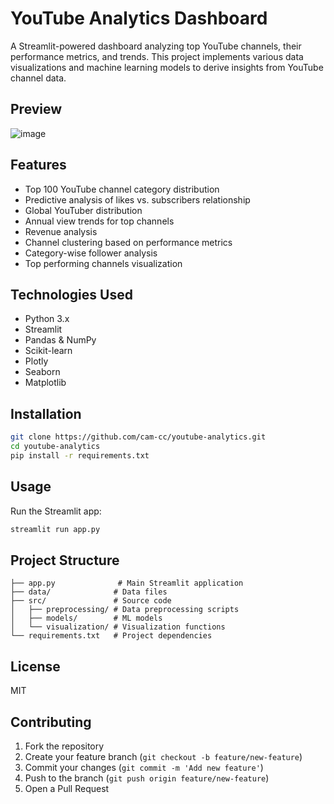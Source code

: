 # YouTube Analytics Dashboard

A Streamlit-powered dashboard analyzing top YouTube channels, their performance metrics, and trends. This project implements various data visualizations and machine learning models to derive insights from YouTube channel data.

## Preview

![image](https://github.com/user-attachments/assets/ae8bbe59-c378-4303-932c-2e409485c960)


## Features

- Top 100 YouTube channel category distribution
- Predictive analysis of likes vs. subscribers relationship
- Global YouTuber distribution
- Annual view trends for top channels
- Revenue analysis
- Channel clustering based on performance metrics
- Category-wise follower analysis
- Top performing channels visualization

## Technologies Used

- Python 3.x
- Streamlit
- Pandas & NumPy
- Scikit-learn
- Plotly
- Seaborn
- Matplotlib

## Installation

```bash
git clone https://github.com/cam-cc/youtube-analytics.git
cd youtube-analytics
pip install -r requirements.txt
```

## Usage

Run the Streamlit app:
```bash
streamlit run app.py
```

## Project Structure

```
├── app.py              # Main Streamlit application
├── data/              # Data files
├── src/               # Source code
│   ├── preprocessing/ # Data preprocessing scripts
│   ├── models/        # ML models
│   └── visualization/ # Visualization functions
└── requirements.txt   # Project dependencies
```

## License

MIT

## Contributing

1. Fork the repository
2. Create your feature branch (`git checkout -b feature/new-feature`)
3. Commit your changes (`git commit -m 'Add new feature'`)
4. Push to the branch (`git push origin feature/new-feature`)
5. Open a Pull Request
